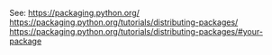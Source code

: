 See:
https://packaging.python.org/
https://packaging.python.org/tutorials/distributing-packages/
https://packaging.python.org/tutorials/distributing-packages/#your-package
